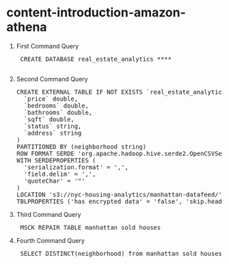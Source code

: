# content-introduction-amazon-athena
<ol>
  <li>First Command Query 
  <pre> CREATE DATABASE real_estate_analytics ****
  </li>
       
  <li> Second Command Query 
<pre>
CREATE EXTERNAL TABLE IF NOT EXISTS `real_estate_analytics`.`manhattan_sold_houses` (
  `price` double,
  `bedrooms` double,
  `bathrooms` double,
  `sqft` double,
  `status` string,
  `address` string
)
PARTITIONED BY (neighborhood string)
ROW FORMAT SERDE 'org.apache.hadoop.hive.serde2.OpenCSVSerde'
WITH SERDEPROPERTIES (
  'serialization.format' = ',',
  'field.delim' = ',',
  'quoteChar' = '"'
)
LOCATION 's3://nyc-housing-analytics/manhattan-datafeed/'
TBLPROPERTIES ('has_encrypted_data' = 'false', 'skip.header.line.count'='1');
</pre> </li>
<li> Third Command Query 
 <pre> MSCK REPAIR TABLE manhattan_sold_houses </pre> </li> 
<li> Fourth Command Query  
<pre> SELECT DISTINCT(neighborhood) from manhattan_sold_houses </pre></li> 
</ol> 
